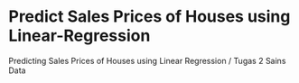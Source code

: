 # Predict Sales Prices of Houses using Linear-Regression
Predicting Sales Prices of Houses using Linear Regression / Tugas 2 Sains Data
